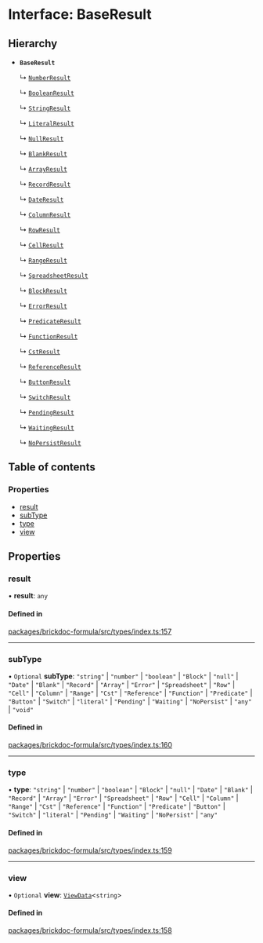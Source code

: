 # Interface: BaseResult

## Hierarchy

- **`BaseResult`**

  ↳ [`NumberResult`](NumberResult.md)

  ↳ [`BooleanResult`](BooleanResult.md)

  ↳ [`StringResult`](StringResult.md)

  ↳ [`LiteralResult`](LiteralResult.md)

  ↳ [`NullResult`](NullResult.md)

  ↳ [`BlankResult`](BlankResult.md)

  ↳ [`ArrayResult`](ArrayResult.md)

  ↳ [`RecordResult`](RecordResult.md)

  ↳ [`DateResult`](DateResult.md)

  ↳ [`ColumnResult`](ColumnResult.md)

  ↳ [`RowResult`](RowResult.md)

  ↳ [`CellResult`](CellResult.md)

  ↳ [`RangeResult`](RangeResult.md)

  ↳ [`SpreadsheetResult`](SpreadsheetResult.md)

  ↳ [`BlockResult`](BlockResult.md)

  ↳ [`ErrorResult`](ErrorResult.md)

  ↳ [`PredicateResult`](PredicateResult.md)

  ↳ [`FunctionResult`](FunctionResult.md)

  ↳ [`CstResult`](CstResult.md)

  ↳ [`ReferenceResult`](ReferenceResult.md)

  ↳ [`ButtonResult`](ButtonResult.md)

  ↳ [`SwitchResult`](SwitchResult.md)

  ↳ [`PendingResult`](PendingResult.md)

  ↳ [`WaitingResult`](WaitingResult.md)

  ↳ [`NoPersistResult`](NoPersistResult.md)

## Table of contents

### Properties

- [result](BaseResult.md#result)
- [subType](BaseResult.md#subtype)
- [type](BaseResult.md#type)
- [view](BaseResult.md#view)

## Properties

### <a id="result" name="result"></a> result

• **result**: `any`

#### Defined in

[packages/brickdoc-formula/src/types/index.ts:157](https://github.com/mashcard/mashcard/blob/main/packages/brickdoc-formula/src/types/index.ts#L157)

---

### <a id="subtype" name="subtype"></a> subType

• `Optional` **subType**: `"string"` \| `"number"` \| `"boolean"` \| `"Block"` \| `"null"` \| `"Date"` \| `"Blank"` \| `"Record"` \| `"Array"` \| `"Error"` \| `"Spreadsheet"` \| `"Row"` \| `"Cell"` \| `"Column"` \| `"Range"` \| `"Cst"` \| `"Reference"` \| `"Function"` \| `"Predicate"` \| `"Button"` \| `"Switch"` \| `"literal"` \| `"Pending"` \| `"Waiting"` \| `"NoPersist"` \| `"any"` \| `"void"`

#### Defined in

[packages/brickdoc-formula/src/types/index.ts:160](https://github.com/mashcard/mashcard/blob/main/packages/brickdoc-formula/src/types/index.ts#L160)

---

### <a id="type" name="type"></a> type

• **type**: `"string"` \| `"number"` \| `"boolean"` \| `"Block"` \| `"null"` \| `"Date"` \| `"Blank"` \| `"Record"` \| `"Array"` \| `"Error"` \| `"Spreadsheet"` \| `"Row"` \| `"Cell"` \| `"Column"` \| `"Range"` \| `"Cst"` \| `"Reference"` \| `"Function"` \| `"Predicate"` \| `"Button"` \| `"Switch"` \| `"literal"` \| `"Pending"` \| `"Waiting"` \| `"NoPersist"` \| `"any"`

#### Defined in

[packages/brickdoc-formula/src/types/index.ts:159](https://github.com/mashcard/mashcard/blob/main/packages/brickdoc-formula/src/types/index.ts#L159)

---

### <a id="view" name="view"></a> view

• `Optional` **view**: [`ViewData`](ViewData.md)<`string`\>

#### Defined in

[packages/brickdoc-formula/src/types/index.ts:158](https://github.com/mashcard/mashcard/blob/main/packages/brickdoc-formula/src/types/index.ts#L158)
